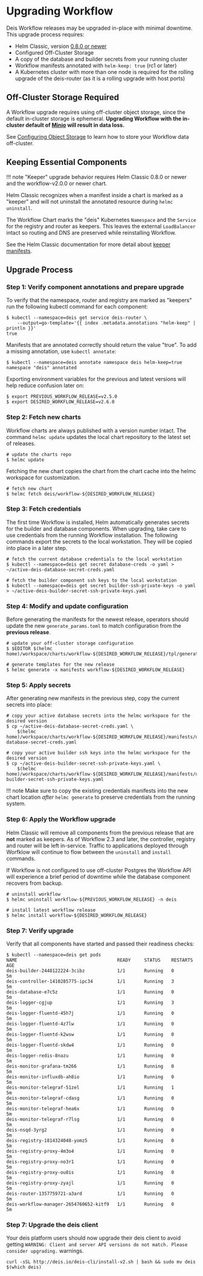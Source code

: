 # Upgrading Workflow

Deis Workflow releases may be upgraded in-place with minimal downtime. This upgrade process requires:

* Helm Classic, version [0.8.0 or newer](https://github.com/helm/helm-classic/releases/tag/0.8.0)
* Configured Off-Cluster Storage
* A copy of the database and builder secrets from your running cluster
* Workflow manifests annotated with `helm-keep: true` (rc1 or later)
* A Kubernetes cluster with more than one node is required for the rolling upgrade of the deis-router (as it is a rolling upgrade with host ports)

## Off-Cluster Storage Required

A Workflow upgrade requires using off-cluster object storage, since the default
in-cluster storage is ephemeral. **Upgrading Workflow with the in-cluster default
of [Minio][] will result in data loss.**

See [Configuring Object Storage][] to learn how to store your Workflow data off-cluster.

## Keeping Essential Components

!!! note
    "Keeper" upgrade behavior requires Helm Classic 0.8.0 or newer and the workflow-v2.0.0
    or newer chart.

Helm Classic recognizes when a manifest inside a chart is marked as a "keeper"
and will not uninstall the annotated resource during `helmc uninstall`.

The Workflow Chart marks the "deis" Kubernetes `Namespace` and the `Service`
for the registry and router as keepers. This leaves the external `LoadBalancer`
intact so routing and DNS are preserved while reinstalling Workflow.

See the Helm Classic documentation for more detail about [keeper manifests].

## Upgrade Process

### Step 1: Verify component annotations and prepare upgrade

To verify that the namespace, router and registry are marked as "keepers" run the following kubectl command for each component:

```
$ kubectl --namespace=deis get service deis-router \
	--output=go-template='{{ index .metadata.annotations "helm-keep" | println }}'
true
```

Manifests that are annotated correctly should return the value "true". To add a missing annotation, use `kubectl annotate`:

```
$ kubectl --namespace=deis annotate namespace deis helm-keep=true
namespace "deis" annotated
```

Exporting environment variables for the previous and latest versions will help reduce confusion later on:

```
$ export PREVIOUS_WORKFLOW_RELEASE=v2.5.0
$ export DESIRED_WORKFLOW_RELEASE=v2.6.0
```

### Step 2: Fetch new charts

Workflow charts are always published with a version number intact. The command `helmc update` updates the local chart
repository to the latest set of releases.

```
# update the charts repo
$ helmc update
```

Fetching the new chart copies the chart from the chart cache into the helmc workspace for customization.

```
# fetch new chart
$ helmc fetch deis/workflow-${DESIRED_WORKFLOW_RELEASE}
```

### Step 3: Fetch credentials

The first time Workflow is installed, Helm automatically generates secrets for the builder and database components.
When upgrading, take care to use credentials from the running Workflow installation. The following commands export the
secrets to the local workstation. They will be copied into place in a later step.

```
# fetch the current database credentials to the local workstation
$ kubectl --namespace=deis get secret database-creds -o yaml > ~/active-deis-database-secret-creds.yaml

# fetch the builder component ssh keys to the local workstation
$ kubectl --namespace=deis get secret builder-ssh-private-keys -o yaml > ~/active-deis-builder-secret-ssh-private-keys.yaml
```

### Step 4: Modify and update configuration

Before generating the manifests for the newest release, operators should update the new `generate_params.toml` to match
configuration from the **previous release**.

```
# update your off-cluster storage configuration
$ $EDITOR $(helmc home)/workspace/charts/workflow-${DESIRED_WORKFLOW_RELEASE}/tpl/generate_params.toml
```

```
# generate templates for the new release
$ helmc generate -x manifests workflow-${DESIRED_WORKFLOW_RELEASE}
```

### Step 5: Apply secrets

After generating new manifests in the previous step, copy the current secrets into place:

```
# copy your active database secrets into the helmc workspace for the desired version
$ cp ~/active-deis-database-secret-creds.yaml \
	$(helmc home)/workspace/charts/workflow-${DESIRED_WORKFLOW_RELEASE}/manifests/deis-database-secret-creds.yaml

# copy your active builder ssh keys into the helmc workspace for the desired version
$ cp ~/active-deis-builder-secret-ssh-private-keys.yaml \
	$(helmc home)/workspace/charts/workflow-${DESIRED_WORKFLOW_RELEASE}/manifests/deis-builder-secret-ssh-private-keys.yaml
```

!!! note
    Make sure to copy the existing credentials manifests into the new chart
    location *after* `helmc generate` to preserve credentials from the running system.

### Step 6: Apply the Workflow upgrade

Helm Classic will remove all components from the previous release that are **not** marked as keepers. As of Workflow
2.3 and later, the controller, registry and router will be left in-service. Traffic to applications deployed through
Worfklow will continue to flow between the `uninstall` and `install` commands.

If Workflow is not configured to use off-cluster Postgres the Workflow API will experience a brief period of downtime
while the database component recovers from backup.

```
# uninstall workflow
$ helmc uninstall workflow-${PREVIOUS_WORKFLOW_RELEASE} -n deis

# install latest workflow release
$ helmc install workflow-${DESIRED_WORKFLOW_RELEASE}
```

### Step 7: Verify upgrade

Verify that all components have started and passed their readiness checks:

```
$ kubectl --namespace=deis get pods
NAME                                     READY     STATUS    RESTARTS   AGE
deis-builder-2448122224-3cibz            1/1       Running   0          5m
deis-controller-1410285775-ipc34         1/1       Running   3          5m
deis-database-e7c5z                      1/1       Running   0          5m
deis-logger-cgjup                        1/1       Running   3          5m
deis-logger-fluentd-45h7j                1/1       Running   0          5m
deis-logger-fluentd-4z7lw                1/1       Running   0          5m
deis-logger-fluentd-k2wsw                1/1       Running   0          5m
deis-logger-fluentd-skdw4                1/1       Running   0          5m
deis-logger-redis-8nazu                  1/1       Running   0          5m
deis-monitor-grafana-tm266               1/1       Running   0          5m
deis-monitor-influxdb-ah8io              1/1       Running   0          5m
deis-monitor-telegraf-51zel              1/1       Running   1          5m
deis-monitor-telegraf-cdasg              1/1       Running   0          5m
deis-monitor-telegraf-hea6x              1/1       Running   0          5m
deis-monitor-telegraf-r7lsg              1/1       Running   0          5m
deis-nsqd-3yrg2                          1/1       Running   0          5m
deis-registry-1814324048-yomz5           1/1       Running   0          5m
deis-registry-proxy-4m3o4                1/1       Running   0          5m
deis-registry-proxy-no3r1                1/1       Running   0          5m
deis-registry-proxy-ou8is                1/1       Running   0          5m
deis-registry-proxy-zyajl                1/1       Running   0          5m
deis-router-1357759721-a3ard             1/1       Running   0          5m
deis-workflow-manager-2654760652-kitf9   1/1       Running   0          5m
```

[configuring object storage]: ../installing-workflow/configuring-object-storage.md
[keeper manifests]: http://helm-classic.readthedocs.io/en/latest/awesome/#keeper-manifests
[minio]: https://github.com/deis/minio

### Step 7: Upgrade the deis client

Your deis platform users should now upgrade their deis client to avoid getting `WARNING: Client and server API versions do not match. Please consider upgrading.` warnings.

```
curl -sSL http://deis.io/deis-cli/install-v2.sh | bash && sudo mv deis $(which deis)
```
